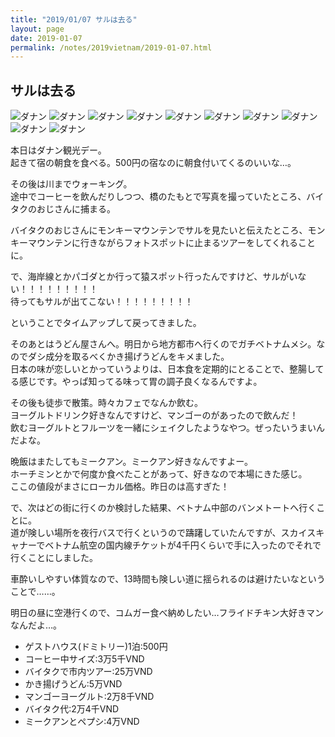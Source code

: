```yaml
---
title: "2019/01/07 サルは去る"
layout: page
date: 2019-01-07
permalink: /notes/2019vietnam/2019-01-07.html
---
```


## サルは去る

![ダナン](https://fukahorock.rock54.net/travel/2019vietnam/images/45.jpeg "ダナン") 
![ダナン](https://fukahorock.rock54.net/travel/2019vietnam/images/46.jpeg "ダナン") 
![ダナン](https://fukahorock.rock54.net/travel/2019vietnam/images/47.jpeg "ダナン") 
![ダナン](https://fukahorock.rock54.net/travel/2019vietnam/images/48.jpeg "ダナン") 
![ダナン](https://fukahorock.rock54.net/travel/2019vietnam/images/49.jpeg "ダナン") 
![ダナン](https://fukahorock.rock54.net/travel/2019vietnam/images/50.jpeg "ダナン") 
![ダナン](https://fukahorock.rock54.net/travel/2019vietnam/images/51.jpeg "ダナン") 
![ダナン](https://fukahorock.rock54.net/travel/2019vietnam/images/52.jpeg "ダナン") 
![ダナン](https://fukahorock.rock54.net/travel/2019vietnam/images/53.jpeg "ダナン") 
![ダナン](https://fukahorock.rock54.net/travel/2019vietnam/images/54.jpeg "ダナン") 

本日はダナン観光デー。  
起きて宿の朝食を食べる。500円の宿なのに朝食付いてくるのいいな…。  
  
その後は川までウォーキング。  
途中でコーヒーを飲んだりしつつ、橋のたもとで写真を撮っていたところ、バイタクのおじさんに捕まる。  
  
バイタクのおじさんにモンキーマウンテンでサルを見たいと伝えたところ、モンキーマウンテンに行きながらフォトスポットに止まるツアーをしてくれることに。  
  
で、海岸線とかパゴダとか行って猿スポット行ったんですけど、サルがいない！！！！！！！！！  
待ってもサルが出てこない！！！！！！！！！  
  
ということでタイムアップして戻ってきました。  
  
そのあとはうどん屋さんへ。明日から地方都市へ行くのでガチベトナムメシ。なのでダシ成分を取るべくかき揚げうどんをキメました。  
日本の味が恋しいとかっていうよりは、日本食を定期的にとることで、整腸してる感じです。やっぱ知ってる味って胃の調子良くなるんですよ。  
  
その後も徒歩で散策。時々カフェでなんか飲む。  
ヨーグルトドリンク好きなんですけど、マンゴーのがあったので飲んだ！  
飲むヨーグルトとフルーツを一緒にシェイクしたようなやつ。ぜったいうまいんだよな。  
  
晩飯はまたしてもミークアン。ミークアン好きなんですよー。  
ホーチミンとかで何度か食べたことがあって、好きなので本場にきた感じ。  
ここの値段がまさにローカル価格。昨日のは高すぎた！  
  
で、次はどの街に行くのか検討した結果、ベトナム中部のバンメトートへ行くことに。  
道が険しい場所を夜行バスで行くというので躊躇していたんですが、スカイスキャナーでベトナム航空の国内線チケットが4千円くらいで手に入ったのでそれで行くことにしました。  
  
車酔いしやすい体質なので、13時間も険しい道に揺られるのは避けたいなということで……。  
  
明日の昼に空港行くので、コムガー食べ納めしたい…フライドチキン大好きマンなんだよ…。  

- ゲストハウス(ドミトリー)1泊:500円
- コーヒー中サイズ:3万5千VND
- バイタクで市内ツアー:25万VND
- かき揚げうどん:5万VND
- マンゴーヨーグルト:2万8千VND
- バイタク代:2万4千VND
- ミークアンとペプシ:4万VND